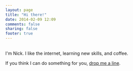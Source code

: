 ```yaml
---
layout: page
title: "Hi there!"
date: 2014-02-09 12:09
comments: false
sharing: false
footer: true
---
```

<br>
I'm Nick. I like the internet, learning new skills, and coffee.

[id]: mailto:nick@njbiddle.com "email me!"
If you think I can do something for you, [drop me a line][id]. 
